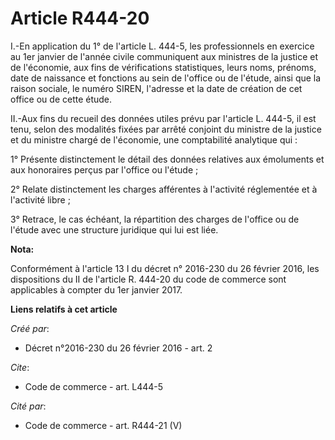 # Article R444-20

I.-En application du 1° de l'article L. 444-5, les professionnels en exercice au 1er janvier de l'année civile communiquent
aux ministres de la justice et de l'économie, aux fins de vérifications statistiques, leurs noms, prénoms, date de naissance
et fonctions au sein de l'office ou de l'étude, ainsi que la raison sociale, le numéro SIREN, l'adresse et la date de
création de cet office ou de cette étude. 

II.-Aux fins du recueil des données utiles prévu par l'article L. 444-5, il est tenu, selon des modalités fixées par arrêté
conjoint du ministre de la justice et du ministre chargé de l'économie, une comptabilité analytique qui : 

1° Présente distinctement le détail des données relatives aux émoluments et aux honoraires perçus par l'office ou l'étude ; 

2° Relate distinctement les charges afférentes à l'activité réglementée et à l'activité libre ; 

3° Retrace, le cas échéant, la répartition des charges de l'office ou de l'étude avec une structure juridique qui lui est
liée.

**Nota:**

Conformément à l'article 13 I du décret n° 2016-230 du 26 février 2016, les dispositions du II de l'article R. 444-20 du code
de commerce sont applicables à compter du 1er janvier 2017.

**Liens relatifs à cet article**

_Créé par_:

  - Décret n°2016-230 du 26 février 2016 - art. 2

_Cite_:

  - Code de commerce - art. L444-5

_Cité par_:

  - Code de commerce - art. R444-21 (V)
